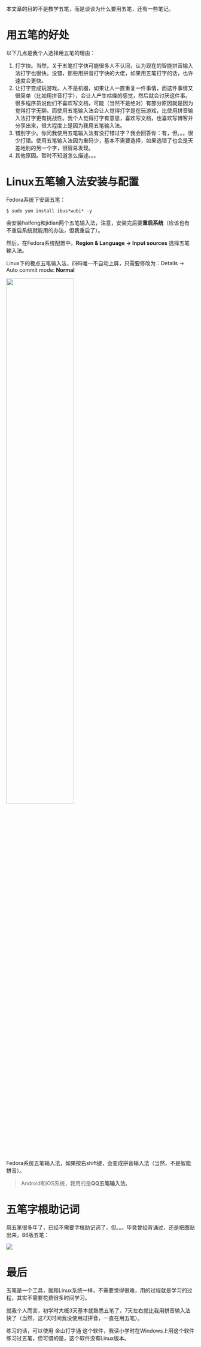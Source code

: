 本文章的目的不是教学五笔，而是谈谈为什么要用五笔，还有一些笔记。

# 用五笔的好处

以下几点是我个人选择用五笔的理由：

1. 打字快。当然，关于五笔打字快可能很多人不认同，认为现在的智能拼音输入法打字也很快。没错，那些用拼音打字快的大佬，如果用五笔打字的话，也许速度会更快。
2. 让打字变成玩游戏。人不是机器，如果让人一直重复一件事情，而这件事情又很简单（比如用拼音打字），会让人产生枯燥的感觉，然后就会讨厌这件事。很多程序员说他们不喜欢写文档，可能（当然不是绝对）有部分原因就是因为觉得打字无聊。而使用五笔输入法会让人觉得打字是在玩游戏，比使用拼音输入法打字更有挑战性。我个人觉得打字有意思，喜欢写文档，也喜欢写博客并分享出来，很大程度上是因为我用五笔输入法。
3. 错别字少。你问我使用五笔输入法有没打错过字？我会回答你：有，但。。。很少打错。使用五笔输入法因为重码少，基本不需要选择，如果选错了也会是天差地别的另一个字，很容易发现。
4. 其他原因。暂时不知道怎么描述。。。

# Linux五笔输入法安装与配置

Fedora系统下安装五笔：

```shell
$ sudo yum install ibus*wubi* -y
```

会安装haifeng和jidian两个五笔输入法，注意，安装完后要**重启系统**（应该也有不重启系统就能用的办法，但我重启了）。

然后，在Fedora系统配置中，**Region & Language -> Input sources** 选择五笔输入法。



Linux下的极点五笔输入法，四码唯一不自动上屏，只需要修改为：Details -> Auto commit mode: **Normal**

<img src="https://gitee.com/chenxiaosonggitee/blog/raw/master/wubi-%E4%BA%94%E7%AC%94%E8%BE%93%E5%85%A5%E6%B3%95/%E6%9E%81%E7%82%B9%E4%BA%94%E7%AC%94%E8%BE%93%E5%85%A5%E6%B3%95%E9%85%8D%E7%BD%AE.png" width="60%" />

Fedora系统五笔输入法，如果按右shift键，会变成拼音输入法（当然，不是智能拼音）。

> Android和iOS系统，我用的是**QQ五笔输入法**。

# 五笔字根助记词

用五笔很多年了，已经不需要字根助记词了，但。。。毕竟曾经背诵过，还是把图贴出来，86版五笔：

![](https://gitee.com/chenxiaosonggitee/blog/raw/master/wubi-%E4%BA%94%E7%AC%94%E8%BE%93%E5%85%A5%E6%B3%95/%E4%BA%94%E7%AC%94.PNG)

# 最后

五笔是一个工具，就和Linux系统一样，不需要觉得很难，用的过程就是学习的过程，其实不需要花费很多时间学习。

就我个人而言，初学时大概3天基本就熟悉五笔了，7天左右就比我用拼音输入法快了（当然，这7天时间我没使用过拼音，一直在用五笔）。

练习的话，可以使用 金山打字通 这个软件，我读小学时在Windows上用这个软件练习过五笔，但可惜的是，这个软件没有Linux版本。